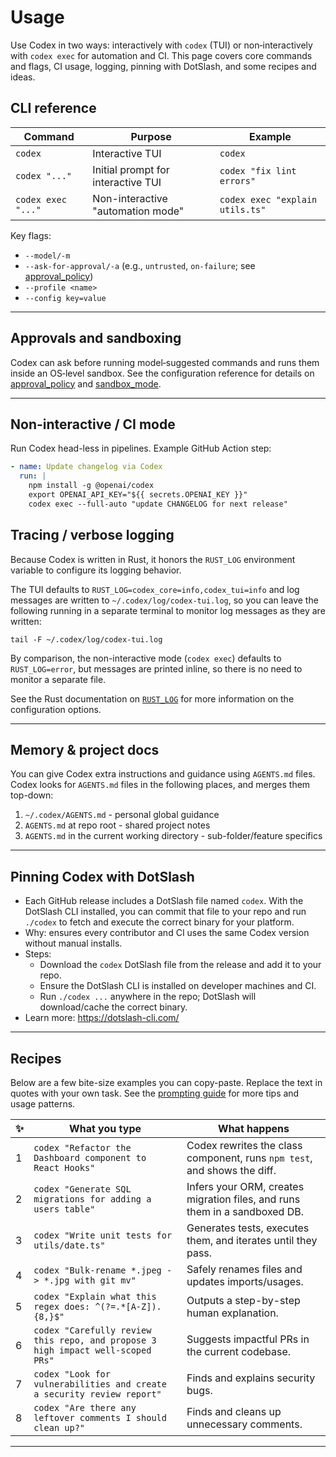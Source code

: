 # Usage

Use Codex in two ways: interactively with `codex` (TUI) or non‑interactively with `codex exec` for automation and CI. This page covers core commands and flags, CI usage, logging, pinning with DotSlash, and some recipes and ideas.

## CLI reference

| Command            | Purpose                            | Example                         |
| ------------------ | ---------------------------------- | ------------------------------- |
| `codex`            | Interactive TUI                    | `codex`                         |
| `codex "..."`      | Initial prompt for interactive TUI | `codex "fix lint errors"`       |
| `codex exec "..."` | Non-interactive "automation mode"  | `codex exec "explain utils.ts"` |

Key flags:

- `--model/-m`
- `--ask-for-approval/-a` (e.g., `untrusted`, `on-failure`; see [approval_policy](../codex-rs/config.md#approval_policy))
- `--profile <name>`
- `--config key=value`

---

## Approvals and sandboxing

Codex can ask before running model‑suggested commands and runs them inside an OS‑level sandbox. See the configuration reference for details on [approval_policy](../codex-rs/config.md#approval_policy) and [sandbox_mode](../codex-rs/config.md#sandbox_mode).

---

## Non-interactive / CI mode

Run Codex head-less in pipelines. Example GitHub Action step:

```yaml
- name: Update changelog via Codex
  run: |
    npm install -g @openai/codex
    export OPENAI_API_KEY="${{ secrets.OPENAI_KEY }}"
    codex exec --full-auto "update CHANGELOG for next release"
```

## Tracing / verbose logging

Because Codex is written in Rust, it honors the `RUST_LOG` environment variable to configure its logging behavior.

The TUI defaults to `RUST_LOG=codex_core=info,codex_tui=info` and log messages are written to `~/.codex/log/codex-tui.log`, so you can leave the following running in a separate terminal to monitor log messages as they are written:

```
tail -F ~/.codex/log/codex-tui.log
```

By comparison, the non-interactive mode (`codex exec`) defaults to `RUST_LOG=error`, but messages are printed inline, so there is no need to monitor a separate file.

See the Rust documentation on [`RUST_LOG`](https://docs.rs/env_logger/latest/env_logger/#enabling-logging) for more information on the configuration options.

---

## Memory & project docs

You can give Codex extra instructions and guidance using `AGENTS.md` files. Codex looks for `AGENTS.md` files in the following places, and merges them top-down:

1. `~/.codex/AGENTS.md` - personal global guidance
2. `AGENTS.md` at repo root - shared project notes
3. `AGENTS.md` in the current working directory - sub-folder/feature specifics

---

## Pinning Codex with DotSlash

- Each GitHub release includes a DotSlash file named `codex`. With the DotSlash CLI installed, you can commit that file to your repo and run `./codex` to fetch and execute the correct binary for your platform.
- Why: ensures every contributor and CI uses the same Codex version without manual installs.
- Steps:
  - Download the `codex` DotSlash file from the release and add it to your repo.
  - Ensure the DotSlash CLI is installed on developer machines and CI.
  - Run `./codex ...` anywhere in the repo; DotSlash will download/cache the correct binary.
- Learn more: https://dotslash-cli.com/

---

## Recipes

Below are a few bite-size examples you can copy-paste. Replace the text in quotes with your own task. See the [prompting guide](https://github.com/openai/codex/blob/main/codex-cli/examples/prompting_guide.md) for more tips and usage patterns.

| ✨  | What you type                                                                   | What happens                                                               |
| --- | ------------------------------------------------------------------------------- | -------------------------------------------------------------------------- |
| 1   | `codex "Refactor the Dashboard component to React Hooks"`                       | Codex rewrites the class component, runs `npm test`, and shows the diff.   |
| 2   | `codex "Generate SQL migrations for adding a users table"`                      | Infers your ORM, creates migration files, and runs them in a sandboxed DB. |
| 3   | `codex "Write unit tests for utils/date.ts"`                                    | Generates tests, executes them, and iterates until they pass.              |
| 4   | `codex "Bulk-rename *.jpeg -> *.jpg with git mv"`                               | Safely renames files and updates imports/usages.                           |
| 5   | `codex "Explain what this regex does: ^(?=.*[A-Z]).{8,}$"`                      | Outputs a step-by-step human explanation.                                  |
| 6   | `codex "Carefully review this repo, and propose 3 high impact well-scoped PRs"` | Suggests impactful PRs in the current codebase.                            |
| 7   | `codex "Look for vulnerabilities and create a security review report"`          | Finds and explains security bugs.                                          |
| 8   | `codex "Are there any leftover comments I should clean up?"`                    | Finds and cleans up unnecessary comments.                                              |

---
